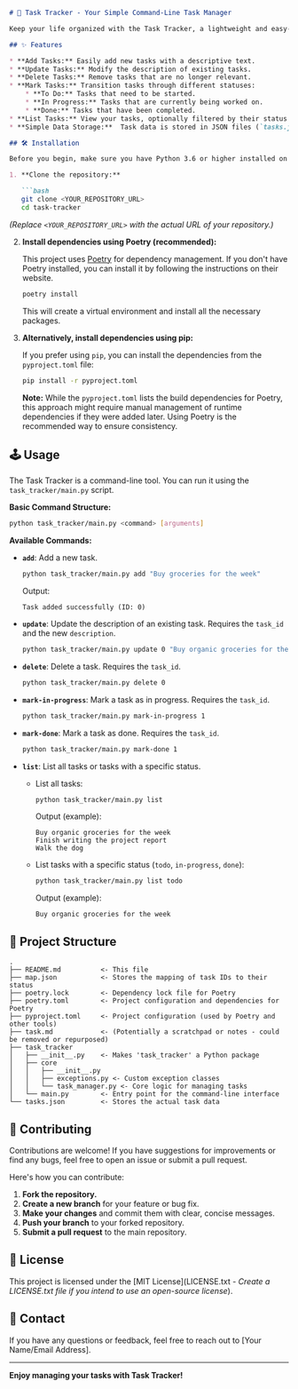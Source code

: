```markdown
# 🚀 Task Tracker - Your Simple Command-Line Task Manager

Keep your life organized with the Task Tracker, a lightweight and easy-to-use command-line tool for managing your tasks. Whether it's grocery lists, project deadlines, or personal reminders, Task Tracker helps you stay on top of things without the clutter of a full-fledged application.

## ✨ Features

* **Add Tasks:** Easily add new tasks with a descriptive text.
* **Update Tasks:** Modify the description of existing tasks.
* **Delete Tasks:** Remove tasks that are no longer relevant.
* **Mark Tasks:** Transition tasks through different statuses:
    * **To Do:** Tasks that need to be started.
    * **In Progress:** Tasks that are currently being worked on.
    * **Done:** Tasks that have been completed.
* **List Tasks:** View your tasks, optionally filtered by their status (to do, in progress, or done).
* **Simple Data Storage:**  Task data is stored in JSON files (`tasks.json` and `map.json`) for persistence.

## 🛠️ Installation

Before you begin, make sure you have Python 3.6 or higher installed on your system.

1. **Clone the repository:**

   ```bash
   git clone <YOUR_REPOSITORY_URL>
   cd task-tracker
   ```

   *(Replace `<YOUR_REPOSITORY_URL>` with the actual URL of your repository.)*

2. **Install dependencies using Poetry (recommended):**

   This project uses [Poetry](https://python-poetry.org/) for dependency management. If you don't have Poetry installed, you can install it by following the instructions on their website.

   ```bash
   poetry install
   ```

   This will create a virtual environment and install all the necessary packages.

3. **Alternatively, install dependencies using pip:**

   If you prefer using `pip`, you can install the dependencies from the `pyproject.toml` file:

   ```bash
   pip install -r pyproject.toml
   ```

   **Note:** While the `pyproject.toml` lists the build dependencies for Poetry, this approach might require manual management of runtime dependencies if they were added later. Using Poetry is the recommended way to ensure consistency.

## 🕹️ Usage

The Task Tracker is a command-line tool. You can run it using the `task_tracker/main.py` script.

**Basic Command Structure:**

```bash
python task_tracker/main.py <command> [arguments]
```

**Available Commands:**

* **`add`**: Add a new task.
   ```bash
   python task_tracker/main.py add "Buy groceries for the week"
   ```
   Output:
   ```
   Task added successfully (ID: 0)
   ```

* **`update`**: Update the description of an existing task. Requires the `task_id` and the new `description`.
   ```bash
   python task_tracker/main.py update 0 "Buy organic groceries for the week"
   ```

* **`delete`**: Delete a task. Requires the `task_id`.
   ```bash
   python task_tracker/main.py delete 0
   ```

* **`mark-in-progress`**: Mark a task as in progress. Requires the `task_id`.
   ```bash
   python task_tracker/main.py mark-in-progress 1
   ```

* **`mark-done`**: Mark a task as done. Requires the `task_id`.
   ```bash
   python task_tracker/main.py mark-done 1
   ```

* **`list`**: List all tasks or tasks with a specific status.
    * List all tasks:
      ```bash
      python task_tracker/main.py list
      ```
      Output (example):
      ```
      Buy organic groceries for the week
      Finish writing the project report
      Walk the dog
      ```
    * List tasks with a specific status (`todo`, `in-progress`, `done`):
      ```bash
      python task_tracker/main.py list todo
      ```
      Output (example):
      ```
      Buy organic groceries for the week
      ```

## 📂 Project Structure

```
.
├── README.md          <- This file
├── map.json           <- Stores the mapping of task IDs to their status
├── poetry.lock        <- Dependency lock file for Poetry
├── poetry.toml        <- Project configuration and dependencies for Poetry
├── pyproject.toml     <- Project configuration (used by Poetry and other tools)
├── task.md            <- (Potentially a scratchpad or notes - could be removed or repurposed)
├── task_tracker
│   ├── __init__.py    <- Makes 'task_tracker' a Python package
│   ├── core
│   │   ├── __init__.py
│   │   ├── exceptions.py <- Custom exception classes
│   │   └── task_manager.py <- Core logic for managing tasks
│   └── main.py        <- Entry point for the command-line interface
└── tasks.json         <- Stores the actual task data
```

## 🤝 Contributing

Contributions are welcome! If you have suggestions for improvements or find any bugs, feel free to open an issue or submit a pull request.

Here's how you can contribute:

1. **Fork the repository.**
2. **Create a new branch** for your feature or bug fix.
3. **Make your changes** and commit them with clear, concise messages.
4. **Push your branch** to your forked repository.
5. **Submit a pull request** to the main repository.

## 📜 License

This project is licensed under the [MIT License](LICENSE.txt - *Create a LICENSE.txt file if you intend to use an open-source license*).

## 📧 Contact

If you have any questions or feedback, feel free to reach out to [Your Name/Email Address].

---

**Enjoy managing your tasks with Task Tracker!**
```
